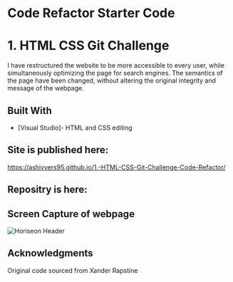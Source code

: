 # Code Refactor Starter Code
# 1. HTML CSS Git Challenge 

I have restructured the website to be more accessible to every user, while simultaneously optimizing the page for search engines. The semantics of the page have been changed, without altering the original integrity and message of the webpage.

## Built With

* [Visual Studio]- HTML and CSS editing

## Site is published here: 

https://ashivvers95.github.io/1.-HTML-CSS-Git-Challenge-Code-Refactor/

## Repositry is here:


## Screen Capture of webpage

 ![Horiseon Header](.urban-octo-telegram/assets/images/capture.png)

## Acknowledgments

Original code sourced from Xander Rapstine
